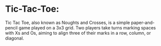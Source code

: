 # Tic-Tac-Toe:

Tic Tac Toe, also known as Noughts and Crosses, is a simple paper-and-pencil game played on a 3x3 grid. Two players take turns marking spaces with Xs and Os, aiming to align three of their marks in a row, column, or diagonal.


